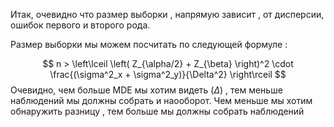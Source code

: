 Итак, очевидно что размер выборки , напрямую зависит , от дисперсии, ошибок первого и второго рода. 

Размер выборки мы можем посчитать по следующей формуле : 

$$
n > \left\lceil \left( Z_{\alpha/2} + Z_{\beta} \right)^2 \cdot \frac{(\sigma^2_x + \sigma^2_y)}{\Delta^2} \right\rceil
$$
Очевидно, чем больше MDE мы хотим видеть ($\Delta$) , тем меньше наблюдений мы должны собрать и наооборот. Чем меньше мы хотим обнаружить разницу , тем больше мы должны собрать наблюдений